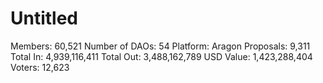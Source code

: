 # Untitled

Members: 60,521
Number of DAOs: 54
Platform: Aragon
Proposals: 9,311
Total In: 4,939,116,411
Total Out: 3,488,162,789
USD Value: 1,423,288,404
Voters: 12,623